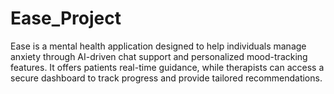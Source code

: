 # Ease_Project
Ease  is a mental health application designed to help individuals manage anxiety through AI-driven chat support and personalized mood-tracking features. It offers patients real-time guidance, while therapists can access a secure dashboard to track progress and provide tailored recommendations.
